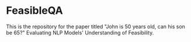 # FeasibleQA

This is the repository for the paper titled "John is 50 years old, can his son be 65?" Evaluating NLP Models' Understanding of Feasibility.

